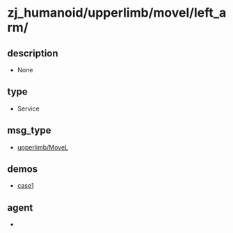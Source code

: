 
# zj_humanoid/upperlimb/movel/left_arm/

## description
- None


## type
- Service

## msg_type
- [upperlimb/MoveL](../../../../zj_humanoid_types.md#upperlimb/MoveL)

## demos
- [case1](./case1.yaml)


## agent
- 


